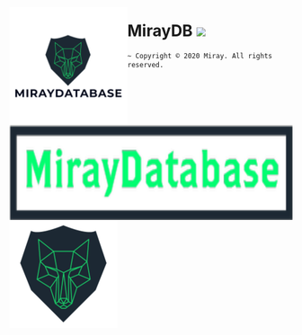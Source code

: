 <img width="210" height="210" align="left" alt="Miray" src="https://raw.githubusercontent.com/MirayXS/MirayDB/master/_assets/icons/logo.png" style="max-width:100%;"><h1>MirayDB <img src="https://img.shields.io/github/repo-size/MirayXS/MirayDB?color=01ff70&label=Repository&logo=github&style=flat-square"></h1>
<img width="700" height="169" align="left" alt="Miray" src="https://raw.githubusercontent.com/MirayXS/MirayDB/master/_assets/icons/MirayDatabase.png" style="max-width:100%">

```batch
~ Copyright © 2020 Miray. All rights reserved.
```
<img src="https://raw.githubusercontent.com/MirayXS/MirayDB/master/_assets/icons/android-chrome-192x192.png">
